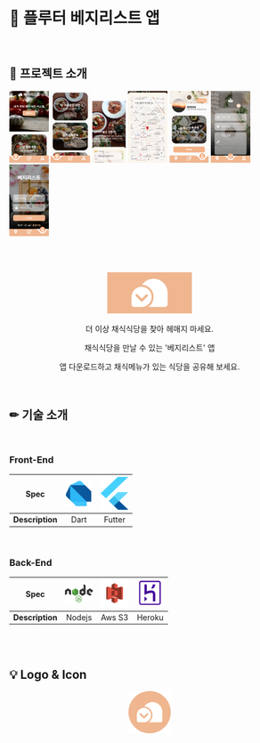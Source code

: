 # 📱 플루터 베지리스트 앱


</br>

## 📌 프로젝트 소개



<img width="14%"  src="https://github.com/frame-creator/stackimage/blob/master/reademe/store1.png?raw=true"> <img width="14%"  src="https://github.com/frame-creator/stackimage/blob/master/reademe/store2.png?raw=true"> <img width="12%"  src="https://github.com/frame-creator/stackimage/blob/master/reademe/stroe3.png?raw=true"> <img width="14%"  src="https://github.com/frame-creator/stackimage/blob/master/reademe/store4.png?raw=true"> <img width="14%"  src="https://github.com/frame-creator/stackimage/blob/master/reademe/store5.png?raw=true"> <img width="14%"  src="https://github.com/frame-creator/stackimage/blob/master/reademe/store6.png?raw=true"> <img width="14%"  src="https://github.com/frame-creator/stackimage/blob/master/reademe/store7.png?raw=true">
<p></p>



</br>

</br>
<p align="center"><img width="30%"  src="https://github.com/frame-creator/stackimage/blob/master/reademe/rectangle1024.png?raw=true"></p>
<div align="center">
	

   더 이상 채식식당을 찾아 헤매지 마세요.
    
   채식식당을 만날 수 있는 '베지리스트' 앱 
  
 앱 다운로드하고 채식메뉴가 있는 식당을 공유해 보세요.
  
</div>

</br>



## ✏ 기술 소개

</br>

### Front-End

| Spec | <img width= 50 src="https://github.com/frame-creator/stackimage/blob/master/stackimg/dartlogo.png?raw=true"> | <img width= 50 src="https://github.com/frame-creator/stackimage/blob/master/stackimg/flutter-logo.png?raw=true"> | 
| :--: | :--: | :--: | 
| **Description** | Dart | Futter |

</br>

### Back-End
| Spec | <img width= 50 src="https://github.com/frame-creator/stackimage/blob/master/stackimg/nodejs-1.png?raw=true"> | <img width= 50 src="https://github.com/frame-creator/stackimage/blob/master/stackimg/aws_s3.png?raw=true"> | <img width= 50 src="https://github.com/frame-creator/stackimage/blob/master/stackimg/herokulogo.png?raw=true"> | 
| :--: | :--: | :--: | :--: |  
| **Description** | Nodejs | Aws S3 | Heroku |

</br>

<br/>

##  💡 Logo & Icon




<p align="center"><img width="15%"  src="https://github.com/frame-creator/stackimage/blob/master/reademe/icon512.png?raw=true"></p>
